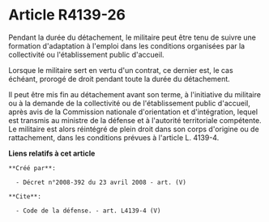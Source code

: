 # Article R4139-26

Pendant la durée du détachement, le militaire peut être tenu de suivre une formation d'adaptation à l'emploi dans les
conditions organisées par la collectivité ou l'établissement public d'accueil. 

Lorsque le militaire sert en vertu d'un contrat, ce dernier est, le cas échéant, prorogé de droit pendant toute la durée du
détachement. 

Il peut être mis fin au détachement avant son terme, à l'initiative du militaire ou à la demande de la collectivité ou de
l'établissement public d'accueil, après avis de la Commission nationale d'orientation et d'intégration, lequel est transmis
au ministre de la défense et à l'autorité territoriale compétente. Le militaire est alors réintégré de plein droit dans son
corps d'origine ou de rattachement, dans les conditions prévues à l'article L. 4139-4.

**Liens relatifs à cet article**

	**Créé par**:

	  - Décret n°2008-392 du 23 avril 2008 - art. (V)

	**Cite**:

	  - Code de la défense. - art. L4139-4 (V)

